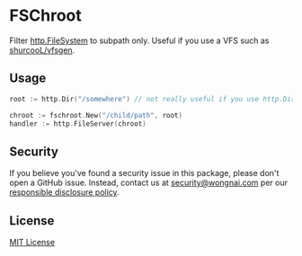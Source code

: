# FSChroot

Filter [http.FileSystem](https://golang.org/pkg/net/http/#FileSystem) to subpath only. Useful if you use a VFS such as [shurcooL/vfsgen](https://github.com/shurcooL/vfsgen).

## Usage

```go
root := http.Dir("/somewhere") // not really useful if you use http.Dir

chroot := fschroot.New("/child/path", root)
handler := http.FileServer(chroot)
```

## Security

If you believe you've found a security issue in this package, please don't open a GitHub issue. Instead, contact us at <security@wongnai.com> per our [responsible disclosure policy](https://www.wongnai.com/security?locale=en).

## License

[MIT License](LICENSE)
